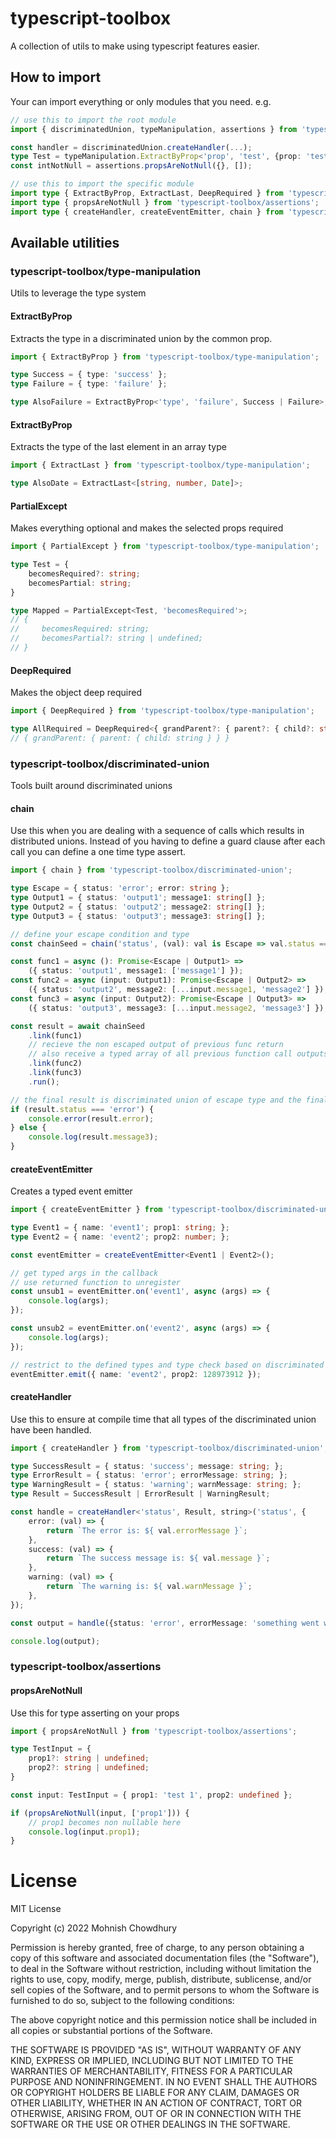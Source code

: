 # typescript-toolbox

A collection of utils to make using typescript features easier.

## How to import 

Your can import everything or only modules that you need. e.g.

```typescript
// use this to import the root module
import { discriminatedUnion, typeManipulation, assertions } from 'typescript-toolbox';

const handler = discriminatedUnion.createHandler(...);
type Test = typeManipulation.ExtractByProp<'prop', 'test', {prop: 'test'}>;
const intNotNull = assertions.propsAreNotNull({}, []);

// use this to import the specific module
import type { ExtractByProp, ExtractLast, DeepRequired } from 'typescript-toolbox/type-manipulation';
import type { propsAreNotNull } from 'typescript-toolbox/assertions';
import type { createHandler, createEventEmitter, chain } from 'typescript-toolbox/discriminated-union';
```

## Available utilities

### typescript-toolbox/type-manipulation

Utils to leverage the type system

#### ExtractByProp

Extracts the type in a discriminated union by the common prop.

```typescript
import { ExtractByProp } from 'typescript-toolbox/type-manipulation';

type Success = { type: 'success' };
type Failure = { type: 'failure' };

type AlsoFailure = ExtractByProp<'type', 'failure', Success | Failure>;
```

#### ExtractByProp

Extracts the type of the last element in an array type 

```typescript
import { ExtractLast } from 'typescript-toolbox/type-manipulation';

type AlsoDate = ExtractLast<[string, number, Date]>;
```

#### PartialExcept

Makes everything optional and makes the selected props required

```typescript
import { PartialExcept } from 'typescript-toolbox/type-manipulation';

type Test = {
    becomesRequired?: string;
    becomesPartial: string;
}

type Mapped = PartialExcept<Test, 'becomesRequired'>;
// {
//     becomesRequired: string;
//     becomesPartial?: string | undefined;
// }
```

#### DeepRequired

Makes the object deep required

```typescript
import { DeepRequired } from 'typescript-toolbox/type-manipulation';

type AllRequired = DeepRequired<{ grandParent?: { parent?: { child?: string | undefined } } }>;
// { grandParent: { parent: { child: string } } }

```

### typescript-toolbox/discriminated-union

Tools built around discriminated unions

#### chain

Use this when you are dealing with a sequence of calls which results in distributed unions.
Instead of you having to define a guard clause after each call you can define a one time type assert. 

```typescript
import { chain } from 'typescript-toolbox/discriminated-union';

type Escape = { status: 'error'; error: string };
type Output1 = { status: 'output1'; message1: string[] };
type Output2 = { status: 'output2'; message2: string[] };
type Output3 = { status: 'output3'; message3: string[] };

// define your escape condition and type
const chainSeed = chain('status', (val): val is Escape => val.status === 'error');

const func1 = async (): Promise<Escape | Output1> =>
    ({ status: 'output1', message1: ['message1'] });
const func2 = async (input: Output1): Promise<Escape | Output2> =>
    ({ status: 'output2', message2: [...input.message1, 'message2'] });
const func3 = async (input: Output2): Promise<Escape | Output3> =>
    ({ status: 'output3', message3: [...input.message2, 'message3'] });

const result = await chainSeed
    .link(func1)
    // recieve the non escaped output of previous func return
    // also receive a typed array of all previous function call outputs
    .link(func2)
    .link(func3)
    .run();

// the final result is discriminated union of escape type and the final function output
if (result.status === 'error') {
    console.error(result.error);
} else {
    console.log(result.message3);
}
```

#### createEventEmitter

Creates a typed event emitter

```typescript
import { createEventEmitter } from 'typescript-toolbox/discriminated-union';

type Event1 = { name: 'event1'; prop1: string; };
type Event2 = { name: 'event2'; prop2: number; };

const eventEmitter = createEventEmitter<Event1 | Event2>();

// get typed args in the callback
// use returned function to unregister
const unsub1 = eventEmitter.on('event1', async (args) => {
    console.log(args);
});

const unsub2 = eventEmitter.on('event2', async (args) => {
    console.log(args);
});

// restrict to the defined types and type check based on discriminated type
eventEmitter.emit({ name: 'event2', prop2: 128973912 });
```

#### createHandler

Use this to ensure at compile time that all types of the discriminated union have been handled.

```typescript
import { createHandler } from 'typescript-toolbox/discriminated-union';

type SuccessResult = { status: 'success'; message: string; };
type ErrorResult = { status: 'error'; errorMessage: string; };
type WarningResult = { status: 'warning'; warnMessage: string; };
type Result = SuccessResult | ErrorResult | WarningResult;

const handle = createHandler<'status', Result, string>('status', {
    error: (val) => {
        return `The error is: ${ val.errorMessage }`;
    },
    success: (val) => {
        return `The success message is: ${ val.message }`;
    },
    warning: (val) => {
        return `The warning is: ${ val.warnMessage }`;
    },
});

const output = handle({status: 'error', errorMessage: 'something went wrong'});

console.log(output);
```

### typescript-toolbox/assertions

#### propsAreNotNull

Use this for type asserting on your props

```typescript
import { propsAreNotNull } from 'typescript-toolbox/assertions';

type TestInput = {
    prop1?: string | undefined;
    prop2?: string | undefined;
}

const input: TestInput = { prop1: 'test 1', prop2: undefined };

if (propsAreNotNull(input, ['prop1'])) {
    // prop1 becomes non nullable here
    console.log(input.prop1);
}

```

# License

MIT License

Copyright (c) 2022 Mohnish Chowdhury

Permission is hereby granted, free of charge, to any person obtaining a copy
of this software and associated documentation files (the "Software"), to deal
in the Software without restriction, including without limitation the rights
to use, copy, modify, merge, publish, distribute, sublicense, and/or sell
copies of the Software, and to permit persons to whom the Software is
furnished to do so, subject to the following conditions:

The above copyright notice and this permission notice shall be included in all
copies or substantial portions of the Software.

THE SOFTWARE IS PROVIDED "AS IS", WITHOUT WARRANTY OF ANY KIND, EXPRESS OR
IMPLIED, INCLUDING BUT NOT LIMITED TO THE WARRANTIES OF MERCHANTABILITY,
FITNESS FOR A PARTICULAR PURPOSE AND NONINFRINGEMENT. IN NO EVENT SHALL THE
AUTHORS OR COPYRIGHT HOLDERS BE LIABLE FOR ANY CLAIM, DAMAGES OR OTHER
LIABILITY, WHETHER IN AN ACTION OF CONTRACT, TORT OR OTHERWISE, ARISING FROM,
OUT OF OR IN CONNECTION WITH THE SOFTWARE OR THE USE OR OTHER DEALINGS IN THE
SOFTWARE.
